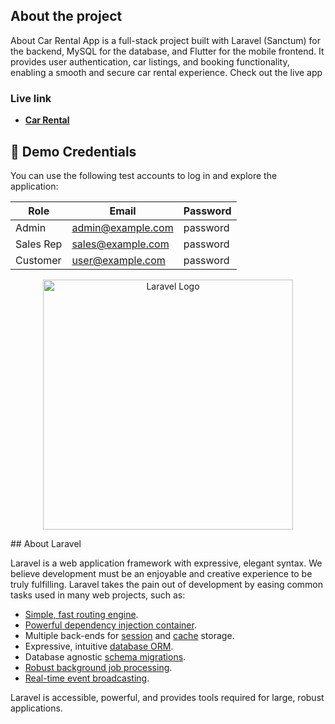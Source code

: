 
## About the project

About
Car Rental App is a full-stack project built with Laravel (Sanctum) for the backend, MySQL for the database, and Flutter for the mobile frontend. It provides user authentication, car listings, and booking functionality, enabling a smooth and secure car rental experience. Check out the live app

### Live link

- **[Car Rental](https://rentals.cedroagric.com//)**

## 🔐 Demo Credentials

You can use the following test accounts to log in and explore the application:

| Role       | Email               | Password  |
|------------|---------------------|-----------|
| Admin      | admin@example.com   | password  |
| Sales Rep  | sales@example.com   | password  |
| Customer   | user@example.com    | password  |


<p align="center"><a href="https://laravel.com" target="_blank"><img src="https://raw.githubusercontent.com/laravel/art/master/logo-lockup/5%20SVG/2%20CMYK/1%20Full%20Color/laravel-logolockup-cmyk-red.svg" width="400" alt="Laravel Logo"></a></p>
## About Laravel

Laravel is a web application framework with expressive, elegant syntax. We believe development must be an enjoyable and creative experience to be truly fulfilling. Laravel takes the pain out of development by easing common tasks used in many web projects, such as:

- [Simple, fast routing engine](https://laravel.com/docs/routing).
- [Powerful dependency injection container](https://laravel.com/docs/container).
- Multiple back-ends for [session](https://laravel.com/docs/session) and [cache](https://laravel.com/docs/cache) storage.
- Expressive, intuitive [database ORM](https://laravel.com/docs/eloquent).
- Database agnostic [schema migrations](https://laravel.com/docs/migrations).
- [Robust background job processing](https://laravel.com/docs/queues).
- [Real-time event broadcasting](https://laravel.com/docs/broadcasting).

Laravel is accessible, powerful, and provides tools required for large, robust applications.





